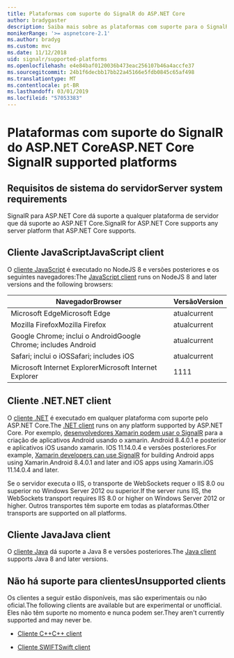 ```yaml
---
title: Plataformas com suporte do SignalR do ASP.NET Core
author: bradygaster
description: Saiba mais sobre as plataformas com suporte para o SignalR do ASP.NET Core.
monikerRange: '>= aspnetcore-2.1'
ms.author: bradyg
ms.custom: mvc
ms.date: 11/12/2018
uid: signalr/supported-platforms
ms.openlocfilehash: e4e84baf0120036b473eac256107b46a4accfe37
ms.sourcegitcommit: 24b1f6decbb17bb22a45166e5fdb0845c65af498
ms.translationtype: MT
ms.contentlocale: pt-BR
ms.lasthandoff: 03/01/2019
ms.locfileid: "57053383"
---
```

# <a name="aspnet-core-signalr-supported-platforms"></a><span data-ttu-id="528f1-103">Plataformas com suporte do SignalR do ASP.NET Core</span><span class="sxs-lookup"><span data-stu-id="528f1-103">ASP.NET Core SignalR supported platforms</span></span>

## <a name="server-system-requirements"></a><span data-ttu-id="528f1-104">Requisitos de sistema do servidor</span><span class="sxs-lookup"><span data-stu-id="528f1-104">Server system requirements</span></span>

<span data-ttu-id="528f1-105">SignalR para ASP.NET Core dá suporte a qualquer plataforma de servidor que dá suporte ao ASP.NET Core.</span><span class="sxs-lookup"><span data-stu-id="528f1-105">SignalR for ASP.NET Core supports any server platform that ASP.NET Core supports.</span></span>

## <a name="javascript-client"></a><span data-ttu-id="528f1-106">Cliente JavaScript</span><span class="sxs-lookup"><span data-stu-id="528f1-106">JavaScript client</span></span>

<span data-ttu-id="528f1-107">O [cliente JavaScript](https://www.npmjs.com/package/@aspnet/signalr) é executado no NodeJS 8 e versões posteriores e os seguintes navegadores:</span><span class="sxs-lookup"><span data-stu-id="528f1-107">The [JavaScript client](https://www.npmjs.com/package/@aspnet/signalr) runs on NodeJS 8 and later versions and the following browsers:</span></span>

| <span data-ttu-id="528f1-108">Navegador</span><span class="sxs-lookup"><span data-stu-id="528f1-108">Browser</span></span>                         | <span data-ttu-id="528f1-109">Versão</span><span class="sxs-lookup"><span data-stu-id="528f1-109">Version</span></span> |
| ------------------------------- | ------- |
| <span data-ttu-id="528f1-110">Microsoft Edge</span><span class="sxs-lookup"><span data-stu-id="528f1-110">Microsoft Edge</span></span>                  | <span data-ttu-id="528f1-111">atual</span><span class="sxs-lookup"><span data-stu-id="528f1-111">current</span></span> |
| <span data-ttu-id="528f1-112">Mozilla Firefox</span><span class="sxs-lookup"><span data-stu-id="528f1-112">Mozilla Firefox</span></span>                 | <span data-ttu-id="528f1-113">atual</span><span class="sxs-lookup"><span data-stu-id="528f1-113">current</span></span> |
| <span data-ttu-id="528f1-114">Google Chrome; inclui o Android</span><span class="sxs-lookup"><span data-stu-id="528f1-114">Google Chrome; includes Android</span></span> | <span data-ttu-id="528f1-115">atual</span><span class="sxs-lookup"><span data-stu-id="528f1-115">current</span></span> |
| <span data-ttu-id="528f1-116">Safari; inclui o iOS</span><span class="sxs-lookup"><span data-stu-id="528f1-116">Safari; includes iOS</span></span>            | <span data-ttu-id="528f1-117">atual</span><span class="sxs-lookup"><span data-stu-id="528f1-117">current</span></span> |
| <span data-ttu-id="528f1-118">Microsoft Internet Explorer</span><span class="sxs-lookup"><span data-stu-id="528f1-118">Microsoft Internet Explorer</span></span>     | <span data-ttu-id="528f1-119">11</span><span class="sxs-lookup"><span data-stu-id="528f1-119">11</span></span>      |
 
## <a name="net-client"></a><span data-ttu-id="528f1-120">Cliente .NET</span><span class="sxs-lookup"><span data-stu-id="528f1-120">.NET client</span></span>

<span data-ttu-id="528f1-121">O [cliente .NET](https://www.nuget.org/packages/Microsoft.AspNetCore.SignalR/) é executado em qualquer plataforma com suporte pelo ASP.NET Core.</span><span class="sxs-lookup"><span data-stu-id="528f1-121">The [.NET client](https://www.nuget.org/packages/Microsoft.AspNetCore.SignalR/) runs on any platform supported by ASP.NET Core.</span></span> <span data-ttu-id="528f1-122">Por exemplo, [desenvolvedores Xamarin podem usar o SignalR](https://github.com/aspnet/Announcements/issues/305) para a criação de aplicativos Android usando o xamarin. Android 8.4.0.1 e posterior e aplicativos iOS usando xamarin. IOS 11.14.0.4 e versões posteriores.</span><span class="sxs-lookup"><span data-stu-id="528f1-122">For example, [Xamarin developers can use SignalR](https://github.com/aspnet/Announcements/issues/305) for building Android apps using Xamarin.Android 8.4.0.1 and later and iOS apps using Xamarin.iOS 11.14.0.4 and later.</span></span>

<span data-ttu-id="528f1-123">Se o servidor executa o IIS, o transporte de WebSockets requer o IIS 8.0 ou superior no Windows Server 2012 ou superior.</span><span class="sxs-lookup"><span data-stu-id="528f1-123">If the server runs IIS, the WebSockets transport requires IIS 8.0 or higher on Windows Server 2012 or higher.</span></span> <span data-ttu-id="528f1-124">Outros transportes têm suporte em todas as plataformas.</span><span class="sxs-lookup"><span data-stu-id="528f1-124">Other transports are supported on all platforms.</span></span>

## <a name="java-client"></a><span data-ttu-id="528f1-125">Cliente Java</span><span class="sxs-lookup"><span data-stu-id="528f1-125">Java client</span></span>

<span data-ttu-id="528f1-126">O [cliente Java](https://search.maven.org/artifact/com.microsoft.aspnet/signalr) dá suporte a Java 8 e versões posteriores.</span><span class="sxs-lookup"><span data-stu-id="528f1-126">The [Java client](https://search.maven.org/artifact/com.microsoft.aspnet/signalr) supports Java 8 and later versions.</span></span>

## <a name="unsupported-clients"></a><span data-ttu-id="528f1-127">Não há suporte para clientes</span><span class="sxs-lookup"><span data-stu-id="528f1-127">Unsupported clients</span></span>

<span data-ttu-id="528f1-128">Os clientes a seguir estão disponíveis, mas são experimentais ou não oficial.</span><span class="sxs-lookup"><span data-stu-id="528f1-128">The following clients are available but are experimental or unofficial.</span></span> <span data-ttu-id="528f1-129">Eles não têm suporte no momento e nunca podem ser.</span><span class="sxs-lookup"><span data-stu-id="528f1-129">They aren't currently supported and may never be.</span></span>

* [<span data-ttu-id="528f1-130">Cliente C++</span><span class="sxs-lookup"><span data-stu-id="528f1-130">C++ client</span></span>](https://github.com/aspnet/SignalR/tree/master/clients/cpp)

* [<span data-ttu-id="528f1-131">Cliente SWIFT</span><span class="sxs-lookup"><span data-stu-id="528f1-131">Swift client</span></span>](https://github.com/moozzyk/SignalR-Client-Swift)
